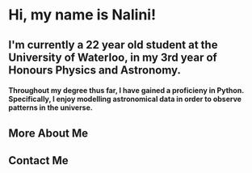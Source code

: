 # Hi, my name is Nalini!
## I'm currently a 22 year old student at the University of Waterloo, in my 3rd year of Honours Physics and Astronomy.
#### Throughout my degree thus far, I have gained a proficieny in Python. Specifically, I enjoy modelling astronomical data in order to observe patterns in the universe.
## More About Me
## Contact Me
